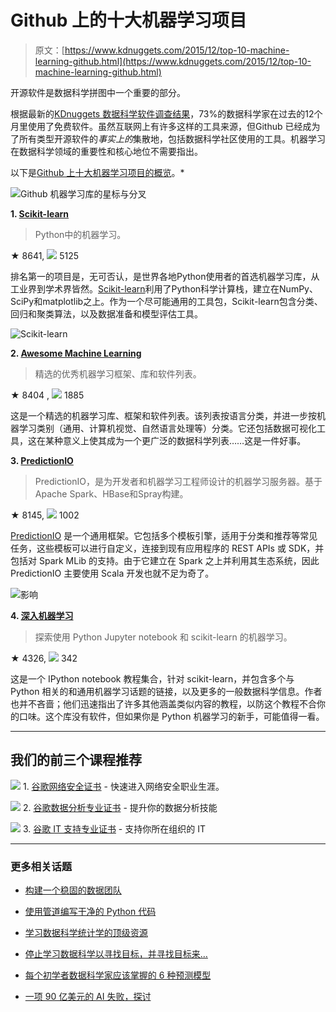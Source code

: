 # Github 上的十大机器学习项目

> 原文：[https://www.kdnuggets.com/2015/12/top-10-machine-learning-github.html](https://www.kdnuggets.com/2015/12/top-10-machine-learning-github.html)

开源软件是数据科学拼图中一个重要的部分。

根据最新的[KDnuggets 数据科学软件调查结果](/2015/05/poll-r-rapidminer-python-big-data-spark.html)，73%的数据科学家在过去的12个月里使用了免费软件。虽然互联网上有许多这样的工具来源，但Github 已经成为了所有类型开源软件的*事实上的*集散地，包括数据科学社区使用的工具。机器学习在数据科学领域的重要性和核心地位不需要指出。

以下是[Github 上十大机器学习项目的概览](https://github.com/search?o=desc&q=Machine+Learning&s=stars&type=Repositories&utf8=%E2%9C%93)。*

![Github 机器学习库的星标与分叉](../Images/b91262180ea57c6912fc161005a67a63.png)

**1\. [Scikit-learn](https://github.com/scikit-learn/scikit-learn)**

> Python中的机器学习。

★ 8641, ![](../Images/f6c7e4bc487ed3351d5004498e7b17b9.png) 5125

排名第一的项目是，无可否认，是世界各地Python使用者的首选机器学习库，从工业界到学术界皆然。[Scikit-learn](http://scikit-learn.org/stable/)利用了Python科学计算栈，建立在NumPy、SciPy和matplotlib之上。作为一个尽可能通用的工具包，Scikit-learn包含分类、回归和聚类算法，以及数据准备和模型评估工具。

![Scikit-learn](../Images/180d194eda94f1b1d9781faeb03eb462.png)

**2\. [Awesome Machine Learning](https://github.com/josephmisiti/awesome-machine-learning)**

> 精选的优秀机器学习框架、库和软件列表。

★ 8404 , ![](../Images/f6c7e4bc487ed3351d5004498e7b17b9.png) 1885

这是一个精选的机器学习库、框架和软件列表。该列表按语言分类，并进一步按机器学习类别（通用、计算机视觉、自然语言处理等）分类。它还包括数据可视化工具，这在某种意义上使其成为一个更广泛的数据科学列表……这是一件好事。

**3\. [PredictionIO](https://github.com/PredictionIO/PredictionIO)**

> PredictionIO，是为开发者和机器学习工程师设计的机器学习服务器。基于Apache Spark、HBase和Spray构建。

★ 8145, ![](../Images/f6c7e4bc487ed3351d5004498e7b17b9.png) 1002

[PredictionIO](https://prediction.io/) 是一个通用框架。它包括多个模板引擎，适用于分类和推荐等常见任务，这些模板可以进行自定义，连接到现有应用程序的 REST APIs 或 SDK，并包括对 Spark MLib 的支持。由于它建立在 Spark 之上并利用其生态系统，因此 PredictionIO 主要使用 Scala 开发也就不足为奇了。

![影响](../Images/25bcbcdf0612f80e56522e9a5793fd4e.png)

**4\. [深入机器学习](https://github.com/hangtwenty/dive-into-machine-learning)**

> 探索使用 Python Jupyter notebook 和 scikit-learn 的机器学习。

★ 4326, ![](../Images/f6c7e4bc487ed3351d5004498e7b17b9.png) 342

这是一个 IPython notebook 教程集合，针对 scikit-learn，并包含多个与 Python 相关的和通用机器学习话题的链接，以及更多的一般数据科学信息。作者也并不吝啬；他们迅速指出了许多其他涵盖类似内容的教程，以防这个教程不合你的口味。这个库没有软件，但如果你是 Python 机器学习的新手，可能值得一看。

* * *

## 我们的前三个课程推荐

![](../Images/0244c01ba9267c002ef39d4907e0b8fb.png) 1\. [谷歌网络安全证书](https://www.kdnuggets.com/google-cybersecurity) - 快速进入网络安全职业生涯。

![](../Images/e225c49c3c91745821c8c0368bf04711.png) 2\. [谷歌数据分析专业证书](https://www.kdnuggets.com/google-data-analytics) - 提升你的数据分析技能

![](../Images/0244c01ba9267c002ef39d4907e0b8fb.png) 3\. [谷歌 IT 支持专业证书](https://www.kdnuggets.com/google-itsupport) - 支持你所在组织的 IT

* * *

### 更多相关话题

+   [构建一个稳固的数据团队](https://www.kdnuggets.com/2021/12/build-solid-data-team.html)

+   [使用管道编写干净的 Python 代码](https://www.kdnuggets.com/2021/12/write-clean-python-code-pipes.html)

+   [学习数据科学统计学的顶级资源](https://www.kdnuggets.com/2021/12/springboard-top-resources-learn-data-science-statistics.html)

+   [停止学习数据科学以寻找目标，并寻找目标来…](https://www.kdnuggets.com/2021/12/stop-learning-data-science-find-purpose.html)

+   [每个初学者数据科学家应该掌握的 6 种预测模型](https://www.kdnuggets.com/2021/12/6-predictive-models-every-beginner-data-scientist-master.html)

+   [一项 90 亿美元的 AI 失败，探讨](https://www.kdnuggets.com/2021/12/9b-ai-failure-examined.html)
